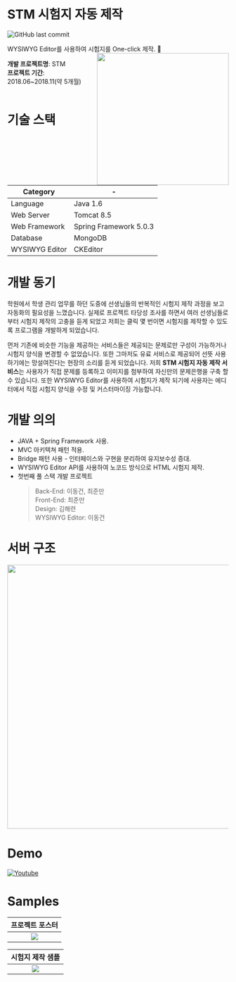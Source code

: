 # STM 시험지 자동 제작

![GitHub last commit](https://img.shields.io/github/last-commit/LeeDongGeon1996/STM)

WYSIWYG Editor를 사용하여 시험지를 One-click 제작. 📃
<br>
<img src="https://user-images.githubusercontent.com/38756230/120101342-a3063600-c180-11eb-83e9-00e25cb66704.png" width=300 align=right>


**개발 프로젝트명**: STM<br>
**프로젝트 기간**: 2018.06~2018.11(약 5개월)
<br><br>

# 기술 스택

|Category| - |
| --- | --- |
|Language|Java 1.6|
|Web Server|Tomcat 8.5|
|Web Framework|Spring Framework 5.0.3|
|Database|MongoDB|
|WYSIWYG Editor|CKEditor|

# 개발 동기

학원에서 학생 관리 업무를 하던 도중에 선생님들의 반복적인 시험지 제작 과정을 보고 자동화의 필요성을 느꼈습니다. 실제로 프로젝트 타당성 조사를 하면서 여러 선생님들로부터 시험지 제작의 고충을 듣게 되었고 저희는 클릭 몇 번이면 시험지를 제작할 수 있도록 프로그램을 개발하게 되었습니다.

먼저 기존에 비슷한 기능을 제공하는 서비스들은 제공되는 문제로만 구성이 가능하거나  시험지 양식을 변경할 수 없었습니다. 또한 그마저도 유료 서비스로 제공되어 선뜻 사용하기에는 망설여진다는 현장의 소리를 듣게 되었습니다. 저희 **STM 시험지 자동 제작 서비스**는 사용자가 직접 문제를 등록하고 이미지를 첨부하여 자신만의 문제은행을 구축 할 수 있습니다. 또한 WYSIWYG Editor를 사용하여 시험지가 제작 되기에 사용자는 에디터에서 직접 시험지 양식을 수정 및 커스터마이징 가능합니다. 


# 개발 의의
 * JAVA + Spring Framework 사용.
 * MVC 아키텍쳐 패턴 적용.
 * Bridge 패턴 사용 - 인터페이스와 구현을 분리하여 유지보수성 증대.
 * WYSIWYG Editor API를 사용하여 노코드 방식으로 HTML 시험지 제작.
 * 첫번째 풀 스택 개발 프로젝트
    > Back-End: 이동건, 최준만<br>
    > Front-End: 최준만<br>
    > Design: 김해련<br>
    > WYSIWYG Editor: 이동건 


 
# 서버 구조
<img src="https://user-images.githubusercontent.com/38756230/120101311-810cb380-c180-11eb-88bf-854f043144b0.png" width=600 >


# Demo

[![Youtube](https://i.imgur.com/FfhxaRa.jpg)](https://www.youtube.com/watch?v=YyDl2aqG6u8)

# Samples

프로젝트 포스터             |
:-------------------------:|
![](https://i.imgur.com/zcJUBws.png)  |


시험지 제작 샘플             |
:-------------------------:|
![](https://i.imgur.com/NhpXn1F.png)  |
